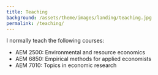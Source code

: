 ```yaml
---
title: Teaching
background: /assets/theme/images/landing/teaching.jpg
permalink: /teaching/
---
```


I normally teach the following courses:

- AEM 2500: Environmental and resource economics
- AEM 6850: Empirical methods for applied economists
- AEM 7010: Topics in economic research 

